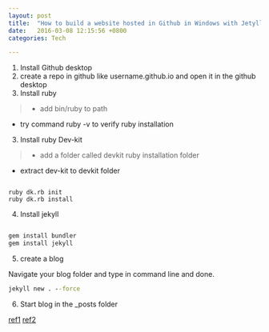 ```yaml
---
layout: post
title:  "How to build a website hosted in Github in Windows with Jetyll"
date:   2016-03-08 12:15:56 +0800
categories: Tech

---
```


1. Install Github desktop
2. create a repo in github like username.github.io and open it in the github desktop
2. Install ruby 
> - add bin/ruby to path 
- try command ruby -v to verify ruby installation
3. Install ruby Dev-kit

> - add a folder called devkit ruby installation folder 
- extract dev-kit to devkit folder


```command line

ruby dk.rb init
ruby dk.rb install

```

4. Install jekyll

```cmd

gem install bundler
gem install jekyll

```

5. create a blog

Navigate your blog folder and type in command line and done. 

```cmd
jekyll new . --force

```

6. Start blog in the _posts folder



[ref1](https://www.youtube.com/watch?v=E512qOn8tZE)
[ref2](https://jekyllrb.com/docs/quickstart/)

